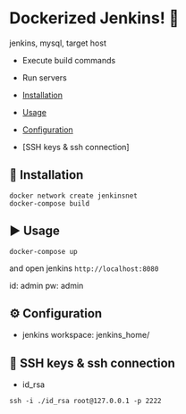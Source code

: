 # Dockerized Jenkins! 🚀

jenkins, mysql, target host

* Execute build commands
* Run servers


* [Installation](#-installation)
* [Usage](#️-usage)
* [Configuration](#️-configuration)
* [SSH keys & ssh connection]

## 💾 Installation

```
docker network create jenkinsnet
docker-compose build
```

## ▶️ Usage

```
docker-compose up
```

and open jenkins `http://localhost:8080`

id: admin
pw: admin

## ⚙️ Configuration

- jenkins workspace: jenkins_home/

## 📡 SSH keys & ssh connection

- id_rsa

```
ssh -i ./id_rsa root@127.0.0.1 -p 2222
```
